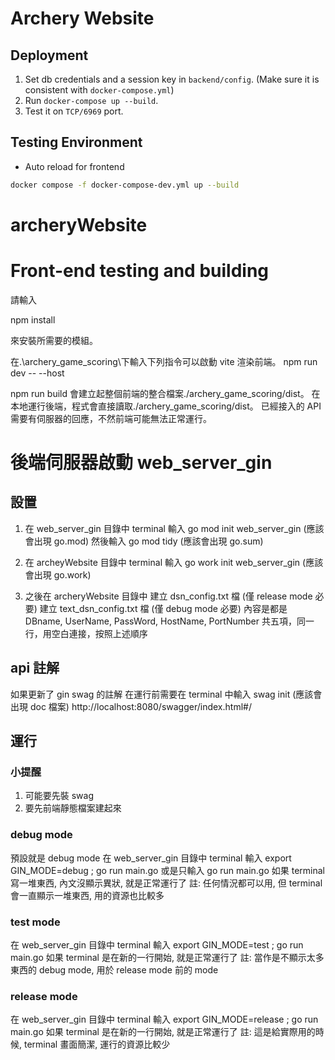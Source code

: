 # Archery Website

## Deployment

1. Set db credentials and a session key in `backend/config`. (Make sure it is consistent with `docker-compose.yml`)
2. Run `docker-compose up --build`.
3. Test it on `TCP/6969` port.


## Testing Environment

- Auto reload for frontend

```bash
docker compose -f docker-compose-dev.yml up --build
```

# archeryWebsite
# Front-end testing and building

請輸入

npm install

來安裝所需要的模組。

在.\archery_game_scoring\下輸入下列指令可以啟動 vite 渲染前端。
npm run dev -- --host

npm run build 會建立起整個前端的整合檔案./archery_game_scoring/dist。
在本地運行後端，程式會直接讀取./archery_game_scoring/dist。
已經接入的 API 需要有伺服器的回應，不然前端可能無法正常運行。

# 後端伺服器啟動 web_server_gin

## 設置

1. 在 web_server_gin 目錄中
   terminal 輸入 go mod init web_server_gin (應該會出現 go.mod)
   然後輸入 go mod tidy (應該會出現 go.sum)

2. 在 archeyWebsite 目錄中
   terminal 輸入 go work init web_server_gin (應該會出現 go.work)

3. 之後在 archeryWebsite 目錄中
   建立 dsn_config.txt 檔 (僅 release mode 必要)
   建立 text_dsn_config.txt 檔 (僅 debug mode 必要)
   內容是都是 DBname, UserName, PassWord, HostName, PortNumber
   共五項，同一行，用空白連接，按照上述順序

## api 註解

如果更新了 gin swag 的註解
在運行前需要在 terminal 中輸入 swag init (應該會出現 doc 檔案)
http://localhost:8080/swagger/index.html#/

## 運行

### 小提醒

1. 可能要先裝 swag
2. 要先前端靜態檔案建起來

### debug mode

預設就是 debug mode
在 web_server_gin 目錄中
terminal 輸入 export GIN_MODE=debug ; go run main.go
或是只輸入 go run main.go
如果 terminal 寫一堆東西, 內文沒顯示異狀, 就是正常運行了
註: 任何情況都可以用, 但 terminal 會一直顯示一堆東西, 用的資源也比較多

### test mode

在 web_server_gin 目錄中
terminal 輸入 export GIN_MODE=test ; go run main.go
如果 terminal 是在新的一行開始, 就是正常運行了
註: 當作是不顯示太多東西的 debug mode, 用於 release mode 前的 mode

### release mode

在 web_server_gin 目錄中
terminal 輸入 export GIN_MODE=release ; go run main.go
如果 terminal 是在新的一行開始, 就是正常運行了
註: 這是給實際用的時候, terminal 畫面簡潔, 運行的資源比較少
